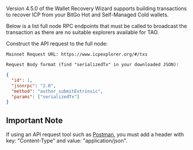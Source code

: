 Version 4.5.0 of the Wallet Recovery Wizard supports building transactions to recover ICP from your BitGo Hot and Self-Managed Cold wallets.

Below is a list full node RPC endpoints that must be called to broadcast the transaction as there are no suitable explorers available for TAO.

Construct the API request to the full node:

    Mainnet Request URL: https://www.icpexplorer.org/#/txs

    Request Body format (find "serializedTx" in your downloaded JSON):

```json
{
  "id": 1,
  "jsonrpc": "2.0",
  "method": "author_submitExtrinsic",
  "params": ["serializedTx"]
}
```

## Important Note

If using an API request tool such as [Postman](https://www.postman.com/), you must add a header with key: "Content-Type" and value: "application/json".


